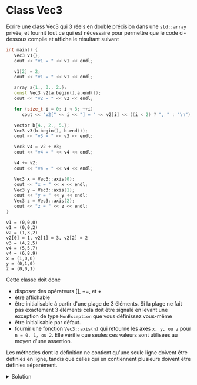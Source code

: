 # Class Vec3

Ecrire une class Vec3 qui 3 réels en double précision dans une `std::array` privée, et fournit 
tout ce qui est nécessaire pour permettre que le code ci-dessous compile et affiche le résultant suivant

~~~cpp   
int main() {
   Vec3 v1{};
   cout << "v1 = " << v1 << endl;

   v1[2] = 2;
   cout << "v1 = " << v1 << endl;

   array a{1., 3., 2.};
   const Vec3 v2(a.begin(),a.end());
   cout << "v2 = " << v2 << endl;

   for (size_t i = 0; i < 3; ++i)
      cout << "v2[" << i << "] = " << v2[i] << ((i < 2) ? ", " : "\n");

   vector b{4., 2., 5.};
   Vec3 v3(b.begin(), b.end());
   cout << "v3 = " << v3 << endl;

   Vec3 v4 = v2 + v3;
   cout << "v4 = " << v4 << endl;

   v4 += v2;
   cout << "v4 = " << v4 << endl;

   Vec3 x = Vec3::axis(0);
   cout << "x = " << x << endl;
   Vec3 y = Vec3::axis(1);
   cout << "y = " << y << endl;
   Vec3 z = Vec3::axis(2);
   cout << "z = " << z << endl;
}
~~~

~~~text
v1 = (0,0,0)
v1 = (0,0,2)
v2 = (1,3,2)
v2[0] = 1, v2[1] = 3, v2[2] = 2
v3 = (4,2,5)
v4 = (5,5,7)
v4 = (6,8,9)
x = (1,0,0)
y = (0,1,0)
z = (0,0,1)
~~~

Cette classe doit donc 
- disposer des opérateurs [], +=, et +
- être affichable
- être initialisable à partir d'une plage de 3 éléments. Si la plage ne fait pas exactement 3 éléments cela doit être signalé en levant une exception de type `MonException` que vous définissez vous-même 
- être initialisable par défaut. 
- fournir une fonction `Vec3::axis(n)` qui retourne les axes `x, y, ou z` pour `n = 0, 1, ou 2`. Elle vérifie que seules ces valeurs sont utilisées au moyen d'une assertion. 

Les méthodes dont la définition ne contient qu'une seule ligne doivent 
être définies en ligne, tandis que celles qui en contiennent plusieurs 
doivent être définies séparément.

<details>
<summary>Solution</summary>

~~~cpp
#include <iostream>
#include <array>
#include <vector>

using namespace std;

class MonException { };

class Vec3 {
   array<double, 3> data;
public:
   Vec3() : data(0,0,0) {}
   template<typename Iterator> Vec3(Iterator first, Iterator last);
   double& operator[](size_t i) { return data[i]; }
   double operator[](size_t i) const { return data[i]; }
   Vec3& operator+=(Vec3 const& other);
   static Vec3 axis(size_t i);
};

template<typename Iterator>
Vec3::Vec3(Iterator first, Iterator last) {
   if (distance(first, last) != 3)
      throw MonException{};
   copy(first, last, data.begin());
}

Vec3 Vec3::axis(size_t i) {
   assert(i < 3);
   Vec3 v{};
   v[i] = 1.;
   return v;
}

Vec3& Vec3::operator+=(Vec3 const& other) {
   for (size_t i = 0; i < 3; ++i)
      data.at(i) += other.data.at(i);
   return *this;
}

Vec3 operator+(Vec3 lhs, Vec3 const& rhs) {
   return lhs += rhs;
}

ostream& operator<<(ostream& o, Vec3 const& v) {
   return o << '(' << v[0] << ',' << v[1] << ',' << v[2] << ')';
}

int main() {
   Vec3 v1{};
   cout << "v1 = " << v1 << endl;

   v1[2] = 2;
   cout << "v1 = " << v1 << endl;

   array a{1., 3., 2.};
   const Vec3 v2(a.begin(),a.end());
   cout << "v2 = " << v2 << endl;

   for (size_t i = 0; i < 3; ++i)
      cout << "v2[" << i << "] = " << v2[i] << ((i < 2) ? ", " : "\n");

   vector b{4., 2., 5.};
   Vec3 v3(b.begin(), b.end());
   cout << "v3 = " << v3 << endl;

   Vec3 v4 = v2 + v3;
   cout << "v4 = " << v4 << endl;

   v4 += v2;
   cout << "v4 = " << v4 << endl;

   Vec3 x = Vec3::axis(0);
   cout << "x = " << x << endl;
   Vec3 y = Vec3::axis(1);
   cout << "y = " << y << endl;
   Vec3 z = Vec3::axis(2);
   cout << "z = " << z << endl;
}
~~~
</details>

